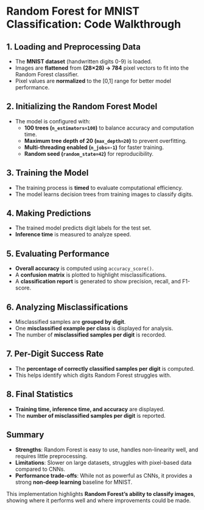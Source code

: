 # Random Forest for MNIST Classification: Code Walkthrough

## 1. **Loading and Preprocessing Data**
- The **MNIST dataset** (handwritten digits 0-9) is loaded.
- Images are **flattened** from **(28×28) → 784** pixel vectors to fit into the Random Forest classifier.
- Pixel values are **normalized** to the [0,1] range for better model performance.

## 2. **Initializing the Random Forest Model**
- The model is configured with:
  - **100 trees (`n_estimators=100`)** to balance accuracy and computation time.
  - **Maximum tree depth of 20 (`max_depth=20`)** to prevent overfitting.
  - **Multi-threading enabled (`n_jobs=-1`)** for faster training.
  - **Random seed (`random_state=42`)** for reproducibility.

## 3. **Training the Model**
- The training process is **timed** to evaluate computational efficiency.
- The model learns decision trees from training images to classify digits.

## 4. **Making Predictions**
- The trained model predicts digit labels for the test set.
- **Inference time** is measured to analyze speed.

## 5. **Evaluating Performance**
- **Overall accuracy** is computed using `accuracy_score()`.
- A **confusion matrix** is plotted to highlight misclassifications.
- A **classification report** is generated to show precision, recall, and F1-score.

## 6. **Analyzing Misclassifications**
- Misclassified samples are **grouped by digit**.
- One **misclassified example per class** is displayed for analysis.
- The number of **misclassified samples per digit** is recorded.

## 7. **Per-Digit Success Rate**
- The **percentage of correctly classified samples per digit** is computed.
- This helps identify which digits Random Forest struggles with.

## 8. **Final Statistics**
- **Training time, inference time, and accuracy** are displayed.
- The **number of misclassified samples per digit** is reported.

## **Summary**
- **Strengths**: Random Forest is easy to use, handles non-linearity well, and requires little preprocessing.
- **Limitations**: Slower on large datasets, struggles with pixel-based data compared to CNNs.
- **Performance trade-offs**: While not as powerful as CNNs, it provides a strong **non-deep learning** baseline for MNIST.

This implementation highlights **Random Forest’s ability to classify images**, showing where it performs well and where improvements could be made.
